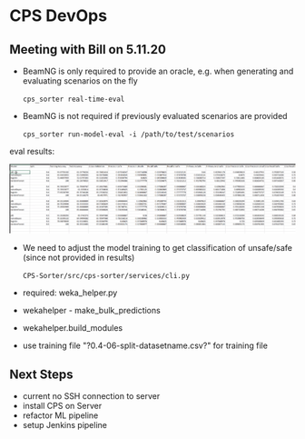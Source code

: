 # CPS DevOps

## Meeting with Bill on 5.11.20

- BeamNG is only required to provide an oracle, e.g. when generating and evaluating scenarios on the fly

    ```cps_sorter real-time-eval```

- BeamNG is not required if previously evaluated scenarios are provided

    ```cps_sorter run-model-eval -i /path/to/test/scenarios```

eval results:

![alt text](results.png)

- We need to adjust the model training to get classification of unsafe/safe (since not provided in results)
    
    ``` CPS-Sorter/src/cps-sorter/services/cli.py ```

- required: weka_helper.py
- wekahelper - make_bulk_predictions
- wekahelper.build_modules
- use training file "?0.4-06-split-datasetname.csv?" for training file


## Next Steps
- current no SSH connection to server
- install CPS on Server
- refactor ML pipeline
- setup Jenkins pipeline
